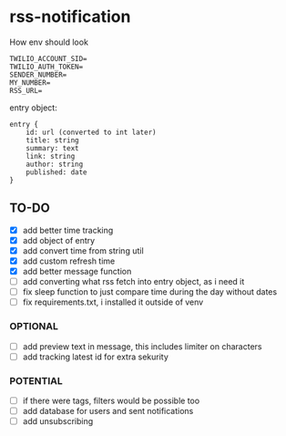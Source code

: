 ﻿# rss-notification

How env should look

```
TWILIO_ACCOUNT_SID=
TWILIO_AUTH_TOKEN=
SENDER_NUMBER=
MY_NUMBER=
RSS_URL=
```

entry object:

```
entry {
    id: url (converted to int later)
    title: string
    summary: text
    link: string
    author: string
    published: date
}
```

## TO-DO

- [x] add better time tracking
- [x] add object of entry
- [x] add convert time from string util
- [x] add custom refresh time
- [x] add better message function
- [ ] add converting what rss fetch into entry object, as i need it
- [ ] fix sleep function to just compare time during the day without dates
- [ ] fix requirements.txt, i installed it outside of venv

### OPTIONAL

- [ ] add preview text in message, this includes limiter on characters
- [ ] add tracking latest id for extra sekurity

### POTENTIAL

- [ ] if there were tags, filters would be possible too
- [ ] add database for users and sent notifications
- [ ] add unsubscribing
